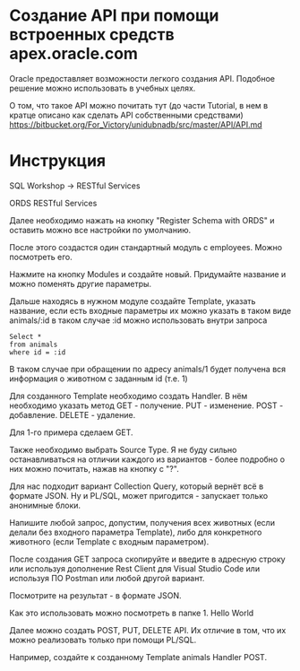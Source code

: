# Создание API при помощи встроенных средств apex.oracle.com

Oracle предоставляет возможности легкого создания API. Подобное решение можно использовать в учебных целях.

О том, что такое API можно почитать тут (до части Tutorial, в нем в кратце описано как сделать API собственными средствами) https://bitbucket.org/For_Victory/unidubnadb/src/master/API/API.md

# Инструкция

SQL Workshop -> RESTful Services

ORDS RESTful Services

Далее необходимо нажать на кнопку "Register Schema with ORDS" и оставить можно все настройки по умолчанию.

После этого создастся один стандартный модуль с employees. Можно посмотреть его.

Нажмите на кнопку Modules и создайте новый. Придумайте название и можно поменять другие параметры.

Дальше находясь в нужном модуле создайте Template, указать название, если есть входные параметры их можно указать в таком виде animals/:id в таком случае :id можно использовать внутри запроса

```
Select *
from animals
where id = :id
```

В таком случае при обращении по адресу animals/1 будет получена вся информация о животном с заданным id (т.е. 1)

Для созданного Template необходимо создать Handler. В нём необходимо указать метод GET - получение. PUT - изменение. POST - добавление. DELETE - удаление.

Для 1-го примера сделаем GET.

Также необходимо выбрать Source Type. Я не буду сильно останавливаться на отличии каждого из вариантов - более подробно о них можно почитать, нажав на кнопку с "?".

Для нас подходит вариант Collection Query, который вернёт всё в формате JSON. Ну и PL/SQL, может пригодится - запускает только анонимные блоки.

Напишите любой запрос, допустим, получения всех животных (если делали без входного параметра Template), либо для конкретного животного (если Template с входным параметром).

После создания GET запроса скопируйте и введите в адресную строку или используя дополнение Rest Client для Visual Studio Code или используя ПО Postman или любой другой вариант.

Посмотрите на результат - в формате JSON.

Как это использовать можно посмотреть в папке 1. Hello World

Далее можно создать POST, PUT, DELETE API. Их отличие в том, что их можно реализовать только при помощи PL/SQL.

Например, создайте к созданному Template animals Handler POST.
